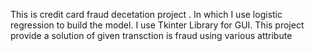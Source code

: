 This is credit card fraud decetation project . In which I use logistic regression to build the model. I use Tkinter Library for GUI. This project provide a solution of given transction is fraud using various attribute
